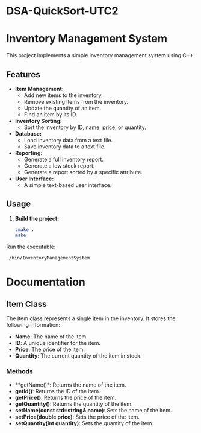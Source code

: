 # DSA-QuickSort-UTC2

# Inventory Management System

This project implements a simple inventory management system using C++.

## Features

* **Item Management:**
    * Add new items to the inventory.
    * Remove existing items from the inventory.
    * Update the quantity of an item.
    * Find an item by its ID.
* **Inventory Sorting:**
    * Sort the inventory by ID, name, price, or quantity.
* **Database:**
    * Load inventory data from a text file.
    * Save inventory data to a text file.
* **Reporting:**
    * Generate a full inventory report.
    * Generate a low stock report.
    * Generate a report sorted by a specific attribute.
* **User Interface:**
    * A simple text-based user interface.

## Usage

1. **Build the project:**
   ```bash
   cmake .
   make
   ```
Run the executable:
   ```bash
   ./bin/InventoryManagementSystem
   ```

# Documentation
## Item Class
The Item class represents a single item in the inventory. It stores the following information:

* **Name**: The name of the item.
* **ID**: A unique identifier for the item.
* **Price**: The price of the item.
* **Quantity**: The current quantity of the item in stock.

### Methods
* **getName()*: Returns the name of the item.
* **getId()**: Returns the ID of the item.
* **getPrice()**: Returns the price of the item.
* **getQuantity()**: Returns the quantity of the item.
* **setName(const std::string& name)**: Sets the name of the item.
* **setPrice(double price)**: Sets the price of the item.
* **setQuantity(int quantity)**: Sets the quantity of the item.
